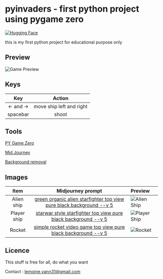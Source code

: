 # pyinvaders - first python project using pygame zero

[![Hugging Face](https://img.shields.io/badge/%F0%9F%A4%97%20Hugging%20Face-blue)](https://github.com/lemoine-yann)

this is my first python project for educational purpose only

## Preview

![Game Preview](https://s3.eu-west-1.amazonaws.com/lemoine.yann/github/pyinvaders/preview.PNG)

## Keys

|    Key    |          Action          |
|:---------:|:------------------------:|
| <- and -> | move ship left and right |
| spacebar  |          shoot           |

## Tools
[PY Game Zero](https://pgzero-french.readthedocs.io)

[Mid Journey](https://www.midjourney.com/app/)

[Background removal](https://hotpot.ai/remove-background)

## Images

|    Item     |                             Midjourney prompt                             | Preview                                                                                           |
|:-----------:|:-------------------------------------------------------------------------:|:--------------------------------------------------------------------------------------------------|
| Alien ship  | [green organic alien starfighter top view pure black background --v 5 ]() | ![Alien Ship](https://s3.eu-west-1.amazonaws.com/lemoine.yann/github/pyinvaders/alienship.png)    |
| Player ship |    [starwar style starfighter top view pure black background --v 5]()     | ![Player Ship](https://s3.eu-west-1.amazonaws.com/lemoine.yann/github/pyinvaders/playership.png)  |
|   Rocket    |    [simple rocket video game top view pure black background --v 5]()      | ![Rocket](https://s3.eu-west-1.amazonaws.com/lemoine.yann/github/pyinvaders/rocket.png)           |


## Licence

This stuff is free for all, do what you want

Contact : [lemoine.yann31@gmail.com](mailto:lemoine.yann31@gmail.com)
